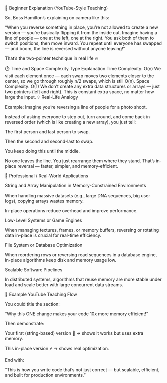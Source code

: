 🧠 Beginner Explanation (YouTube-Style Teaching)

So, Boss Hamilton’s explaining on camera like this:

“When you reverse something in place, you’re not allowed to create a new version — you’re basically flipping it from the inside out.
Imagine having a line of people — one at the left, one at the right. You ask both of them to switch positions, then move inward. You repeat until everyone has swapped — and boom, the line is reversed without anyone leaving!”

That’s the two-pointer technique in real life 🔥

⏱️ Time and Space Complexity
Type	Explanation
Time Complexity: O(n)	We visit each element once — each swap moves two elements closer to the center, so we go through roughly n/2 swaps, which is still O(n).
Space Complexity: O(1)	We don’t create any extra data structures or arrays — just two pointers (left and right). This is constant extra space, no matter how large the input.
💡 Real-Life Analogy

Example:
Imagine you’re reversing a line of people for a photo shoot.

Instead of asking everyone to step out, turn around, and come back in reversed order (which is like creating a new array),
you just tell:

The first person and last person to swap.

Then the second and second-last to swap.

You keep doing this until the middle.

No one leaves the line. You just rearrange them where they stand.
That’s in-place reversal — faster, simpler, and memory-efficient.

🧩 Professional / Real-World Applications

String and Array Manipulation in Memory-Constrained Environments

When handling massive datasets (e.g., large DNA sequences, big user logs), copying arrays wastes memory.

In-place operations reduce overhead and improve performance.

Low-Level Systems or Game Engines

When managing textures, frames, or memory buffers, reversing or rotating data in-place is crucial for real-time efficiency.

File System or Database Optimization

When reordering rows or reversing read sequences in a database engine, in-place algorithms keep disk and memory usage low.

Scalable Software Pipelines

In distributed systems, algorithms that reuse memory are more stable under load and scale better with large concurrent data streams.

🎥 Example YouTube Teaching Flow

You could title the section:

“Why this ONE change makes your code 10x more memory efficient!”

Then demonstrate:

Your first (string-based) version 🧱 → shows it works but uses extra memory.

This in-place version ⚡ → shows real optimization.

End with:

“This is how you write code that’s not just correct — but scalable, efficient, and built for production environments.”